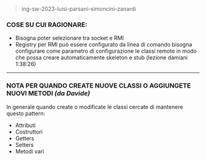 > ing-sw-2023-luisi-parsani-simoncini-zanardi

### COSE SU CUI RAGIONARE:
- Bisogna poter selezionare tra socket e RMI<br>
- Registry per RMI può essere configurato da linea di comando bisogna configurare come parametro di configurazione le classi remote in modo che possa creare automaticamente skeleton e stub (lezione damiani 1:38:26)

- - -

### NOTA PER QUANDO CREATE NUOVE CLASSI O AGGIUNGETE NUOVI METODI *(da Davide)*
In generale quando create o modificate le classi cercate di mantenere questo pattern:<br>
- Attributi<br>
- Costruttori<br>
- Getters<br>
- Setters<br>
- Metodi vari<br>
